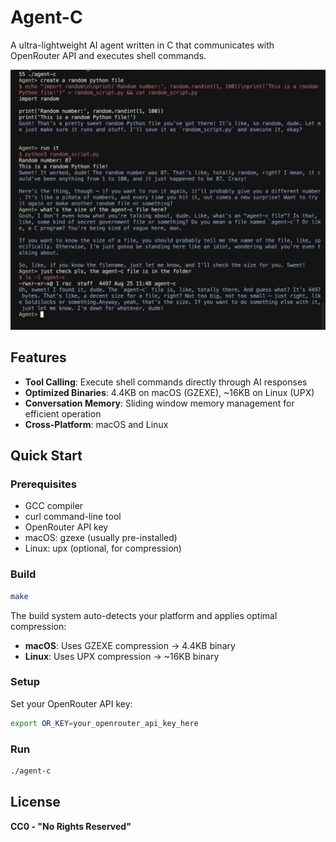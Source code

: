 # Agent-C

A ultra-lightweight AI agent written in C that communicates with OpenRouter API and executes shell commands.

![Agent-C Preview](preview.webp)

## Features

- **Tool Calling**: Execute shell commands directly through AI responses
- **Optimized Binaries**: 4.4KB on macOS (GZEXE), ~16KB on Linux (UPX)
- **Conversation Memory**: Sliding window memory management for efficient operation
- **Cross-Platform**: macOS and Linux

## Quick Start

### Prerequisites

- GCC compiler
- curl command-line tool
- OpenRouter API key
- macOS: gzexe (usually pre-installed)
- Linux: upx (optional, for compression)

### Build

```bash
make
```

The build system auto-detects your platform and applies optimal compression:
- **macOS**: Uses GZEXE compression → 4.4KB binary
- **Linux**: Uses UPX compression → ~16KB binary

### Setup

Set your OpenRouter API key:

```bash
export OR_KEY=your_openrouter_api_key_here
```

### Run

```bash
./agent-c
```

## License

**CC0 - "No Rights Reserved"**